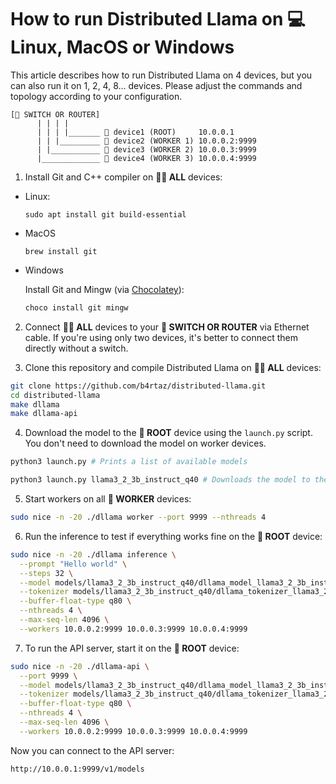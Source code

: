 # How to run Distributed Llama on 💻 Linux, MacOS or Windows

This article describes how to run Distributed Llama on 4 devices, but you can also run it on 1, 2, 4, 8... devices. Please adjust the commands and topology according to your configuration.

````
[🔀 SWITCH OR ROUTER]
      | | | |
      | | | |_______ 🔸 device1 (ROOT)     10.0.0.1
      | | |_________ 🔹 device2 (WORKER 1) 10.0.0.2:9999
      | |___________ 🔹 device3 (WORKER 2) 10.0.0.3:9999
      |_____________ 🔹 device4 (WORKER 3) 10.0.0.4:9999
````

1. Install Git and C++ compiler on **🔸🔹 ALL** devices:

  * Linux: 
    ```
    sudo apt install git build-essential
    ```
  * MacOS
    ```
    brew install git
    ```
  * Windows

    Install Git and Mingw (via [Chocolatey](https://chocolatey.org/install)):
    ```powershell
    choco install git mingw
    ```

2. Connect **🔸🔹 ALL** devices to your **🔀 SWITCH OR ROUTER** via Ethernet cable. If you're using only two devices, it's better to connect them directly without a switch.

3. Clone this repository and compile Distributed Llama on **🔸🔹 ALL** devices:

```sh
git clone https://github.com/b4rtaz/distributed-llama.git
cd distributed-llama
make dllama
make dllama-api
```

4. Download the model to the **🔸 ROOT** device using the `launch.py` script. You don't need to download the model on worker devices.

```sh
python3 launch.py # Prints a list of available models

python3 launch.py llama3_2_3b_instruct_q40 # Downloads the model to the root device
```

5. Start workers on all **🔹 WORKER** devices:

```sh
sudo nice -n -20 ./dllama worker --port 9999 --nthreads 4
```

6. Run the inference to test if everything works fine on the **🔸 ROOT** device:

```sh
sudo nice -n -20 ./dllama inference \
  --prompt "Hello world" \
  --steps 32 \
  --model models/llama3_2_3b_instruct_q40/dllama_model_llama3_2_3b_instruct_q40.m \
  --tokenizer models/llama3_2_3b_instruct_q40/dllama_tokenizer_llama3_2_3b_instruct_q40.t \
  --buffer-float-type q80 \
  --nthreads 4 \
  --max-seq-len 4096 \
  --workers 10.0.0.2:9999 10.0.0.3:9999 10.0.0.4:9999
```

7. To run the API server, start it on the **🔸 ROOT** device:

```sh
sudo nice -n -20 ./dllama-api \
  --port 9999 \
  --model models/llama3_2_3b_instruct_q40/dllama_model_llama3_2_3b_instruct_q40.m \
  --tokenizer models/llama3_2_3b_instruct_q40/dllama_tokenizer_llama3_2_3b_instruct_q40.t \
  --buffer-float-type q80 \
  --nthreads 4 \
  --max-seq-len 4096 \
  --workers 10.0.0.2:9999 10.0.0.3:9999 10.0.0.4:9999
```

Now you can connect to the API server:

```
http://10.0.0.1:9999/v1/models
```
